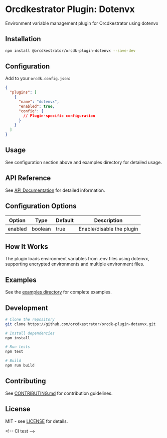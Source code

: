 # Orcdkestrator Plugin: Dotenvx

Environment variable management plugin for Orcdkestrator using dotenvx

## Installation

```bash
npm install @orcdkestrator/orcdk-plugin-dotenvx --save-dev
```

## Configuration

Add to your `orcdk.config.json`:

```json
{
  "plugins": [
    {
      "name": "dotenvx",
      "enabled": true,
      "config": {
        // Plugin-specific configuration
      }
    }
  ]
}
```

## Usage

See configuration section above and examples directory for detailed usage.

## API Reference

See [API Documentation](docs/api.md) for detailed information.

## Configuration Options

| Option | Type | Default | Description |
|--------|------|---------|-------------|
| enabled | boolean | true | Enable/disable the plugin |



## How It Works

The plugin loads environment variables from .env files using dotenvx, supporting encrypted environments and multiple environment files.

## Examples

See the [examples directory](docs/examples/) for complete examples.

## Development

```bash
# Clone the repository
git clone https://github.com/orcdkestrator/orcdk-plugin-dotenvx.git

# Install dependencies
npm install

# Run tests
npm test

# Build
npm run build
```

## Contributing

See [CONTRIBUTING.md](CONTRIBUTING.md) for contribution guidelines.

## License

MIT - see [LICENSE](LICENSE) for details.

<\!-- CI test -->
